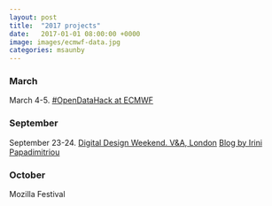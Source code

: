 ```yaml
---
layout: post
title:  "2017 projects"
date:   2017-01-01 08:00:00 +0000
image: images/ecmwf-data.jpg
categories: msaunby
---
```



### March
March 4-5. [#OpenDataHack at ECMWF](https://ecmwf-opendatahack.devpost.com/)


### September
September 23-24. [Digital Design Weekend. V&A, London](https://www.vam.ac.uk/event/dA7KWKAN/digital-design-weekend-2017) [Blog by Irini Papadimitriou](http://www.vam.ac.uk/blog/network/digital-design-weekend-2017)

### October
Mozilla Festival


